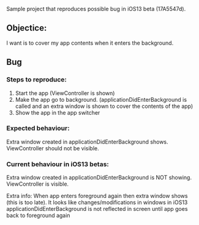 Sample project that reproduces possible bug in iOS13 beta (17A5547d).

## Objectice:

I want is to cover my app contents when it enters the background. 

## Bug 

### Steps to reproduce:

1. Start the app (ViewController is shown)
2. Make the app go to background. (applicationDidEnterBackground is called and an extra window is shown to cover the contents of the app)
3. Show the app in the app switcher

### Expected behaviour:

Extra window created in applicationDidEnterBackground shows. ViewController should not be visible.

### Current behaviour in iOS13 betas:

Extra window created in applicationDidEnterBackground is NOT showing. ViewController is visible.

Extra info: When app enters foreground again then extra window shows (this is too late). It looks like changes/modifications in windows in iOS13 applicationDidEnterBackground is not reflected in screen until app goes back to foreground again
